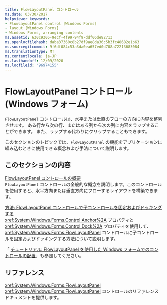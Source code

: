 ```yaml
---
title: FlowLayoutPanel コントロール
ms.date: 03/30/2017
helpviewer_keywords:
- FlowLayoutPanel control [Windows Forms]
- layout [Windows Forms]
- Windows Forms, arranging contents
ms.assetid: 630c9305-9ecf-4f99-94f9-ddf06de82713
ms.openlocfilehash: daba37360c8b27df9ae8da36c5b3fc48682e1b63
ms.sourcegitcommit: 9f6df084c53a3da0ea657ed0d708a72213683084
ms.translationtype: MT
ms.contentlocale: ja-JP
ms.lasthandoff: 12/09/2020
ms.locfileid: "96974155"
---
```

# <a name="flowlayoutpanel-control-windows-forms"></a>FlowLayoutPanel コントロール (Windows フォーム)
`FlowLayoutPanel` コントロールは、水平または垂直のフローの方向に内容を整列させます。 ある行から次の行、またはある列から次の列に内容をラップすることができます。 また、ラップする代わりにクリップすることもできます。  
  
 このセクションのトピックでは、`FlowLayoutPanel` の機能をアプリケーションに組み込むときに使用できる概念および手法について説明します。  
  
## <a name="in-this-section"></a>このセクションの内容  
 [FlowLayoutPanel コントロールの概要](flowlayoutpanel-control-overview.md)  
 `FlowLayoutPanel` コントロールの全般的な概念を説明します。このコントロールを使用すると、水平方向または垂直方向にフローするレイアウトを構築できます。  
  
 [方法: FlowLayoutPanel コントロールで子コントロールを固定およびドッキングする](how-to-anchor-and-dock-child-controls-in-a-flowlayoutpanel-control.md)  
 <xref:System.Windows.Forms.Control.Anchor%2A> プロパティと <xref:System.Windows.Forms.Control.Dock%2A> プロパティを使用して、<xref:System.Windows.Forms.FlowLayoutPanel> コントロールに子コントロールを固定およびドッキングする方法について説明します。  
  
 「 [チュートリアル: FlowLayoutPanel を使用した Windows フォームでのコントロールの配置](walkthrough-arranging-controls-on-windows-forms-using-a-flowlayoutpanel.md)」も参照してください。  
  
## <a name="reference"></a>リファレンス  
 <xref:System.Windows.Forms.FlowLayoutPanel>  
 <xref:System.Windows.Forms.FlowLayoutPanel> コントロールのリファレンス ドキュメントを提供します。
